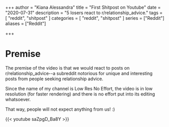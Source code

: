 +++
author = "Kiana Alessandra"
title = "First Shitpost on Youtube"
date = "2020-07-31"
description = "5 losers react to r/relationship_advice."
tags = [
    "reddit",
    "shitpost"
]
categories = [
    "reddit",
    "shitpost"
]
series = ["Reddit"]
aliases = ["Reddit"]

+++

# Premise

The premise of the video is that we would react to posts on r/relationship_advice--a subreddit notorious for unique and interesting posts from people seeking relationship advice.

Since the name of my channel is Low Res No Effort, the video is in low resolution (for faster rendering) and there is no effort put into its editing whatsoever.

That way, people will not expect anything from us! :)

{{< youtube saZpgD_Ba8Y >}}